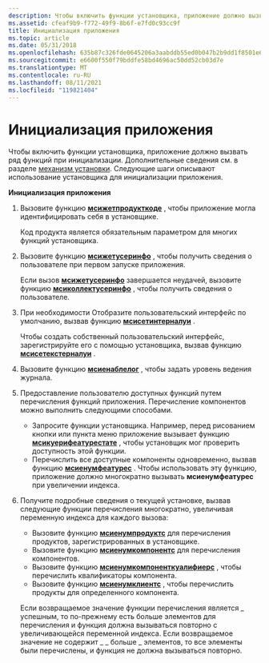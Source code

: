 ```yaml
---
description: Чтобы включить функции установщика, приложение должно вызвать ряд функций при инициализации.
ms.assetid: cfeaf9b9-f772-49f9-8b6f-e7fd0c93cc9f
title: Инициализация приложения
ms.topic: article
ms.date: 05/31/2018
ms.openlocfilehash: 635b87c326fde0645206a3aabddb55ed0b047b2b9dd1f8501e60cbd7af1e3989
ms.sourcegitcommit: e6600f550f79bddfe58bd4696ac50dd52cb03d7e
ms.translationtype: MT
ms.contentlocale: ru-RU
ms.lasthandoff: 08/11/2021
ms.locfileid: "119821404"
---
```

# <a name="initializing-an-application"></a>Инициализация приложения

Чтобы включить функции установщика, приложение должно вызвать ряд функций при инициализации. Дополнительные сведения см. в разделе [механизм установки](installation-mechanism.md). Следующие шаги описывают использование установщика для инициализации приложения.

**Инициализация приложения**

1.  Вызовите функцию [**мсижетпродукткоде**](/windows/desktop/api/Msi/nf-msi-msigetproductcodea) , чтобы приложение могла идентифицировать себя в установщике.

    Код продукта является обязательным параметром для многих функций установщика.

2.  Вызовите функцию [**мсижетусеринфо**](/windows/desktop/api/Msi/nf-msi-msigetuserinfoa) , чтобы получить сведения о пользователе при первом запуске приложения.

    Если вызов [**мсижетусеринфо**](/windows/desktop/api/Msi/nf-msi-msigetuserinfoa) завершается неудачей, вызовите функцию [**мсиколлектусеринфо**](/windows/desktop/api/Msi/nf-msi-msicollectuserinfoa) , чтобы получить сведения о пользователе.

3.  При необходимости Отобразите пользовательский интерфейс по умолчанию, вызвав функцию [**мсисетинтерналуи**](/windows/desktop/api/Msi/nf-msi-msisetinternalui) .

    Чтобы создать собственный пользовательский интерфейс, зарегистрируйте его с помощью установщика, вызвав функцию [**мсисетекстерналуи**](/windows/desktop/api/Msi/nf-msi-msisetexternaluia) .

4.  Вызовите функцию [**мсиенаблелог**](/windows/desktop/api/Msi/nf-msi-msienableloga) , чтобы задать уровень ведения журнала.
5.  Предоставление пользователю доступных функций путем перечисления функций приложения. Перечисление компонентов можно выполнить следующими способами.
    -   Запросите функции установщика. Например, перед рисованием кнопки или пункта меню приложение вызывает функцию [**мсикуерифеатурестате**](/windows/desktop/api/Msi/nf-msi-msiqueryfeaturestatea) , чтобы установщик мог проверить доступность этой функции.
    -   Перечислить все доступные компоненты одновременно, вызвав функцию [**мсиенумфеатурес**](/windows/desktop/api/Msi/nf-msi-msienumfeaturesa) . Чтобы использовать эту функцию, приложение должно многократно вызывать **мсиенумфеатурес** при увеличении индекса.
6.  Получите подробные сведения о текущей установке, вызвав следующие функции перечисления многократно, увеличивая переменную индекса для каждого вызова:

    -   Вызовите функцию [**мсиенумпродуктс**](/windows/desktop/api/Msi/nf-msi-msienumproductsa) для перечисления продуктов, зарегистрированных в установщике.
    -   Вызовите функцию [**мсиенумкомпонентс**](/windows/desktop/api/Msi/nf-msi-msienumcomponentsa) для перечисления компонентов.
    -   Вызовите функцию [**мсиенумкомпоненткуалифиерс**](/windows/desktop/api/Msi/nf-msi-msienumcomponentqualifiersa) , чтобы перечислить квалификаторы компонента.
    -   Вызовите функцию [**мсиенумклиентс**](/windows/desktop/api/Msi/nf-msi-msienumclientsa) , чтобы перечислить продукты для определенного компонента.

    Если возвращаемое значение функции перечисления является \_ успешным, то по-прежнему есть больше элементов для перечисления и функция должна вызываться повторно с увеличивающейся переменной индекса. Если возвращаемое значение не содержит \_ \_ больше \_ элементов, то все элементы были перечислены, и функция не должна вызываться повторно.

 

 



